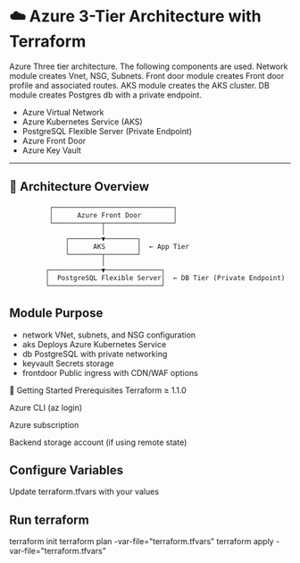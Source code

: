 # ☁️ Azure 3-Tier Architecture with Terraform

Azure Three tier architecture. The following components are used. Network module creates Vnet, NSG, Subnets. Front door module creates Front door profile and associated routes. AKS module creates the AKS cluster. DB module creates Postgres db with a private endpoint.

- Azure Virtual Network
- Azure Kubernetes Service (AKS)
- PostgreSQL Flexible Server (Private Endpoint)
- Azure Front Door
- Azure Key Vault

---

## 📐 Architecture Overview

```plaintext
          ┌──────────────────────────────┐
          │      Azure Front Door        │
          └────────────┬─────────────────┘
                       │
              ┌────────▼────────┐
              │      AKS        │  ← App Tier
              └────────┬────────┘
                       │
         ┌─────────────▼──────────────┐
         │  PostgreSQL Flexible Server│  ← DB Tier (Private Endpoint)
         └────────────────────────────┘

```


## Module	Purpose
- network	    VNet, subnets, and NSG configuration
- aks	    Deploys Azure Kubernetes Service
- db	    PostgreSQL with private networking
- keyvault    Secrets storage 
- frontdoor   Public ingress with CDN/WAF options


🚀 Getting Started
Prerequisites
Terraform ≥ 1.1.0

Azure CLI (az login)

Azure subscription

Backend storage account (if using remote state)


## Configure Variables
Update terraform.tfvars with your values

## Run terraform
terraform init
terraform plan -var-file="terraform.tfvars"
terraform apply -var-file="terraform.tfvars"
